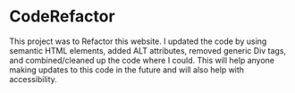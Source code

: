 # CodeRefactor

This project was to Refactor this website. I updated the code by using semantic HTML elements, added ALT attributes, removed generic Div tags, and combined/cleaned up the code where I could. This will help anyone making updates to this code in the future and will also help with accessibility. 

